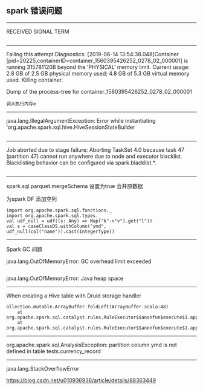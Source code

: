 ## spark  错误问题



------------

RECEIVED SIGNAL TERM

```

```







--------------------

Failing this attempt.Diagnostics: [2019-06-14 13:54:38.048]Container [pid=20225,containerID=container_1560395426252_0278_02_000001] is running 315781120B beyond the 'PHYSICAL' memory limit. Current usage: 2.8 GB of 2.5 GB physical memory used; 4.8 GB of 5.3 GB virtual memory used. Killing container.

Dump of the process-tree for container_1560395426252_0278_02_000001

```
调大执行内存e
```



---------------------------------

java.lang.IllegalArgumentException: Error while instantiating 'org.apache.spark.sql.hive.HiveSessionStateBuilder

```

```



--------------

Job aborted due to stage failure: Aborting TaskSet 4.0 because task 47 (partition 47) cannot run anywhere due to node and executor blacklist.  Blacklisting behavior can be configured via spark.blacklist.*.

```

```





-----------------

spark.sql.parquet.mergeSchema  设置为true 合并原数据



为spark DF 添加空列

```
import org.apache.spark.sql.functions._
import org.apache.spark.sql.types._
val udf_null = udf((s: Any) => Map("k"->"v").get("l"))
val s = caseClassDS.withColumn("ymd", udf_null(col("name")).cast(IntegerType))
```





----------------------

Spark  GC 问题

java.lang.OutOfMemoryError: GC overhead limit exceeded

```

```





java.lang.OutOfMemoryError: Java heap space



---------------------

When creating a Hive table with Druid storage handler



```
ollection.mutable.ArrayBuffer.foldLeft(ArrayBuffer.scala:48)
	at org.apache.spark.sql.catalyst.rules.RuleExecutor$$anonfun$execute$1.apply(RuleExecutor.scala:82)
	at org.apache.spark.sql.catalyst.rules.RuleExecutor$$anonfun$execute$1.apply(RuleExecutor.scala:74)
```





-------------------

org.apache.spark.sql.AnalysisException: partition column ymd is not defined in table tests.currency_record







------------------------------

java.lang.StackOverflowError

<https://blog.csdn.net/u010936936/article/details/88363449>

```

```

